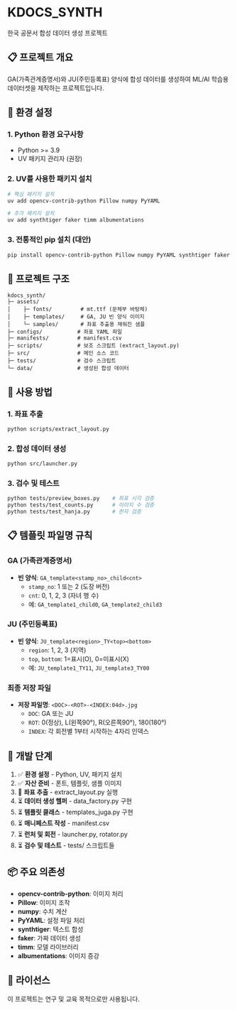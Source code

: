 # KDOCS_SYNTH

한국 공문서 합성 데이터 생성 프로젝트

## 📋 프로젝트 개요

GA(가족관계증명서)와 JU(주민등록표) 양식에 합성 데이터를 생성하여 ML/AI 학습용 데이터셋을 제작하는 프로젝트입니다.

## 🚀 환경 설정

### 1. Python 환경 요구사항
- Python >= 3.9
- UV 패키지 관리자 (권장)

### 2. UV를 사용한 패키지 설치

```bash
# 핵심 패키지 설치
uv add opencv-contrib-python Pillow numpy PyYAML

# 추가 패키지 설치
uv add synthtiger faker timm albumentations
```

### 3. 전통적인 pip 설치 (대안)

```bash
pip install opencv-contrib-python Pillow numpy PyYAML synthtiger faker timm albumentations
```

## 📁 프로젝트 구조

```
kdocs_synth/
├─ assets/
│    ├─ fonts/         # mt.ttf (문체부 바탕체)
│    ├─ templates/     # GA, JU 빈 양식 이미지
│    └─ samples/       # 좌표 추출용 채워진 샘플
├─ configs/           # 좌표 YAML 파일
├─ manifests/         # manifest.csv
├─ scripts/           # 보조 스크립트 (extract_layout.py)
├─ src/               # 메인 소스 코드
├─ tests/             # 검수 스크립트
└─ data/              # 생성된 합성 데이터
```

## 🎯 사용 방법

### 1. 좌표 추출
```bash
python scripts/extract_layout.py
```

### 2. 합성 데이터 생성
```bash
python src/launcher.py
```

### 3. 검수 및 테스트
```bash
python tests/preview_boxes.py    # 좌표 시각 검증
python tests/test_counts.py      # 이미지 수 검증
python tests/test_hanja.py       # 한자 검증
```

## 📋 템플릿 파일명 규칙

### GA (가족관계증명서)
- **빈 양식**: `GA_template<stamp_no>_child<cnt>`
  - `stamp_no`: 1 또는 2 (도장 버전)
  - `cnt`: 0, 1, 2, 3 (자녀 행 수)
  - 예: `GA_template1_child0`, `GA_template2_child3`

### JU (주민등록표)
- **빈 양식**: `JU_template<region>_TY<top><bottom>`
  - `region`: 1, 2, 3 (지역)
  - `top`, `bottom`: 1=표시(O), 0=미표시(X)
  - 예: `JU_template1_TY11`, `JU_template3_TY00`

### 최종 저장 파일
- **저장 파일명**: `<DOC>-<ROT>-<INDEX:04d>.jpg`
  - `DOC`: GA 또는 JU
  - `ROT`: 0(정상), L(왼쪽90°), R(오른쪽90°), 180(180°)
  - `INDEX`: 각 회전별 1부터 시작하는 4자리 인덱스

## 🔧 개발 단계

1. ✅ **환경 설정** - Python, UV, 패키지 설치
2. ✅ **자산 준비** - 폰트, 템플릿, 샘플 이미지
3. 🔄 **좌표 추출** - extract_layout.py 실행
4. ⏳ **데이터 생성 헬퍼** - data_factory.py 구현
5. ⏳ **템플릿 클래스** - templates_juga.py 구현
6. ⏳ **매니페스트 작성** - manifest.csv
7. ⏳ **런처 및 회전** - launcher.py, rotator.py
8. ⏳ **검수 및 테스트** - tests/ 스크립트들

## 📦 주요 의존성

- **opencv-contrib-python**: 이미지 처리
- **Pillow**: 이미지 조작
- **numpy**: 수치 계산
- **PyYAML**: 설정 파일 처리
- **synthtiger**: 텍스트 합성
- **faker**: 가짜 데이터 생성
- **timm**: 모델 라이브러리
- **albumentations**: 이미지 증강

## 📄 라이선스

이 프로젝트는 연구 및 교육 목적으로만 사용됩니다. 
